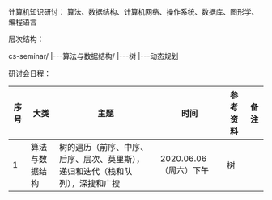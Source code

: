 计算机知识研讨：
算法、数据结构、计算机网络、操作系统、数据库、图形学、编程语言

层次结构：

cs-seminar/
|---算法与数据结构/
    |---树
    |---动态规划

研讨会日程：

| 序号 | 大类 | 主题 | 时间 | 参考资料 | 备注 |
|---|---|---|---|---|---|
| 1 | 算法与数据结构 | 树的遍历（前序、中序、后序、层次、莫里斯），递归和迭代（栈和队列），深搜和广搜 | 2020.06.06（周六）下午 | [树](/算法与数据结构/树.md)|  |
